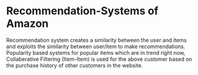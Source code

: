 # Recommendation-Systems of Amazon
Recommendation system creates a similarity between the user and items and exploits the similarity between user/item to make recommendations.
Popularity based systems for popular items which are in trend right now, Collaberative Filtering (Item-Item) is used for the above customer based on the purchase history of other customers in the website.

